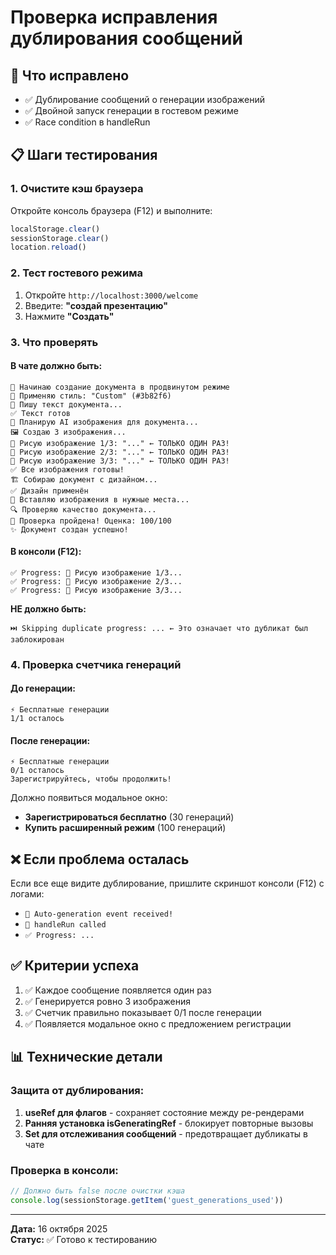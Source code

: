 # Проверка исправления дублирования сообщений

## 🎯 Что исправлено
- ✅ Дублирование сообщений о генерации изображений
- ✅ Двойной запуск генерации в гостевом режиме
- ✅ Race condition в handleRun

## 📋 Шаги тестирования

### 1. Очистите кэш браузера
Откройте консоль браузера (F12) и выполните:
```javascript
localStorage.clear()
sessionStorage.clear()
location.reload()
```

### 2. Тест гостевого режима
1. Откройте `http://localhost:3000/welcome`
2. Введите: **"создай презентацию"**
3. Нажмите **"Создать"**

### 3. Что проверять

#### В чате должно быть:
```
🚀 Начинаю создание документа в продвинутом режиме
🎨 Применяю стиль: "Custom" (#3b82f6)
📝 Пишу текст документа...
✅ Текст готов
🎨 Планирую AI изображения для документа...
🖼️ Создаю 3 изображения...
🎨 Рисую изображение 1/3: "..." ← ТОЛЬКО ОДИН РАЗ!
🎨 Рисую изображение 2/3: "..." ← ТОЛЬКО ОДИН РАЗ!
🎨 Рисую изображение 3/3: "..." ← ТОЛЬКО ОДИН РАЗ!
✅ Все изображения готовы!
🏗️ Собираю документ с дизайном...
✅ Дизайн применён
🔧 Вставляю изображения в нужные места...
🔍 Проверяю качество документа...
🎉 Проверка пройдена! Оценка: 100/100
✨ Документ создан успешно!
```

#### В консоли (F12):
```
✅ Progress: 🎨 Рисую изображение 1/3...
✅ Progress: 🎨 Рисую изображение 2/3...
✅ Progress: 🎨 Рисую изображение 3/3...
```

**НЕ должно быть:**
```
⏭️ Skipping duplicate progress: ... ← Это означает что дубликат был заблокирован
```

### 4. Проверка счетчика генераций

#### До генерации:
```
⚡ Бесплатные генерации
1/1 осталось
```

#### После генерации:
```
⚡ Бесплатные генерации
0/1 осталось
Зарегистрируйтесь, чтобы продолжить!
```

Должно появиться модальное окно:
- **Зарегистрироваться бесплатно** (30 генераций)
- **Купить расширенный режим** (100 генераций)

## ❌ Если проблема осталась

Если все еще видите дублирование, пришлите скриншот консоли (F12) с логами:
- `🎯 Auto-generation event received!`
- `🔵 handleRun called`
- `✅ Progress: ...`

## ✅ Критерии успеха
1. ✅ Каждое сообщение появляется один раз
2. ✅ Генерируется ровно 3 изображения
3. ✅ Счетчик правильно показывает 0/1 после генерации
4. ✅ Появляется модальное окно с предложением регистрации

## 📊 Технические детали

### Защита от дублирования:
1. **useRef для флагов** - сохраняет состояние между ре-рендерами
2. **Ранняя установка isGeneratingRef** - блокирует повторные вызовы
3. **Set для отслеживания сообщений** - предотвращает дубликаты в чате

### Проверка в консоли:
```javascript
// Должно быть false после очистки кэша
console.log(sessionStorage.getItem('guest_generations_used'))
```

---

**Дата:** 16 октября 2025  
**Статус:** ✅ Готово к тестированию

